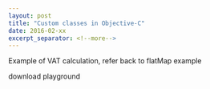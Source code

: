 ```yaml
---
layout: post
title: "Custom classes in Objective-C"
date: 2016-02-xx
excerpt_separator: <!--more-->
---
```

Example of VAT calculation, refer back to flatMap example

download playground
